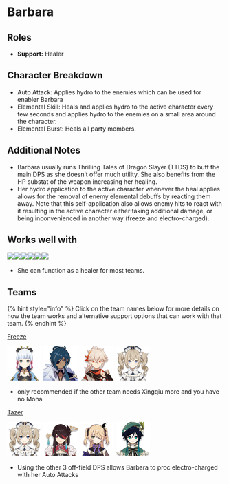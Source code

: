 # Barbara

## Roles

* **Support:** Healer

## Character Breakdown

* Auto Attack: Applies hydro to the enemies which can be used for enabler Barbara
* Elemental Skill: Heals and applies hydro to the active character every few seconds and applies hydro to the enemies on a small area around the character. 
* Elemental Burst: Heals all party members.

## Additional Notes

* Barbara usually runs Thrilling Tales of Dragon Slayer \(TTDS\) to buff the main DPS as she doesn’t offer much utility. She also benefits from the HP substat of the weapon increasing her healing.
* Her hydro application to the active character whenever the heal applies allows for the removal of enemy elemental debuffs by reacting them away. Note that this self-application also allows enemy hits to react with it resulting in the active character either taking additional damage, or being inconvenienced in another way \(freeze and electro-charged\).

## Works well with

![](https://lh5.googleusercontent.com/oflyNy4FoFjZaM75AjdX031doq4Pl2rD_lwI07Y2lTp931ayhzv54Ral2Ta2eaMEOKhIqVezpBc78YVW6c3LvxtrumwArqVES92FBczFSCXkzzrYaj2Ps4v3lyAwJLShISd1EX9X=s0)![](https://lh3.googleusercontent.com/9GjQweI9uI8un57o4mbHrNIS3dYNllwJddclvUEebic5ioX2FdmQhlvHA75nlSLptDizl8oHBn9BAkK87KpUB8tNYQYZyhKocJDxFvjxqUhZcXSEv_0HNYPAuoqc-yMNSe2jXfoK=s0)![](https://lh5.googleusercontent.com/hywqhHnYlQtZ2Uwy7axISqJtpff7ivaIPCV5q_JUQUwZBHD589W2Fv4v1SFvAdxELNR1U0_9eGxzeadG1ec8XAOAw6DKnq8v3qh3XvYZNbWgEoWHV3T7eq82PECOVG6PEd6NWjLs=s0)![](https://lh4.googleusercontent.com/jA6l7YDq9YgMA9x3IDTSX_9QLQiLYB0hzndNCoE0EblmMpBzbM_rGlpG7mrtuvlDe2MIPDk8pC4pzzIMq7WdAYOfx2LBAgvChLBRa8Bv4ywZ8LPm5V0cdFLnXfhJU87Rz7Twc5gx=s0)![](https://lh4.googleusercontent.com/LdlxvGw-xw2bYfpycNGbm526oeNPp-VCzHXn4K4B8W30-yqegAGxeHLl0ng9etn5ci9wTWdvdrWqOFt96Wcab8ygN1B7T2vB4V0GulH4ARBY5CVP8P3MztzFpR9IP6uhiaNoyNdA=s0)![](https://lh6.googleusercontent.com/zNiMbaOpuMmhITzAX9kqRTmhQ9Gesjs5totFpViXucufn5kRsqyx-spC0VQXdjrNEJw5CQ7S5Lj3WZe1kQBjhsug1-GiAJMUmcgA4Yb2hfk-M8UqFnKVe-LLEGVKbrTtlabHrZOr=s0)

* She can function as a healer for most teams. 

## Teams

{% hint style="info" %}
Click on the team names below for more details on how the team works and alternative support options that can work with that team.
{% endhint %}

[Freeze](../../teams/freeze.md)

![](../../.gitbook/assets/ui_avataricon_ayaka.png) ![](../../.gitbook/assets/ui_avataricon_kaeya.png) ![](../../.gitbook/assets/ui_avataricon_kazuha.png) ![](../../.gitbook/assets/ui_avataricon_barbara.png) 

* only recommended if the other team needs Xingqiu more and you have no Mona

[Tazer]()  
  
 ![](../../.gitbook/assets/ui_avataricon_barbara.png) ![](../../.gitbook/assets/ui_avataricon_beidou.png) ![](../../.gitbook/assets/ui_avataricon_fischl.png) ![](../../.gitbook/assets/ui_avataricon_venti.png) 

* Using the other 3 off-field DPS allows Barbara to proc electro-charged with her Auto Attacks 

